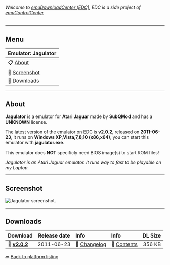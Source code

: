 ###### Welcome to [emuDownloadCenter (EDC)](https://github.com/PhoenixInteractiveNL/emuDownloadCenter/wiki/), EDC is a side project of [emuControlCenter](https://github.com/PhoenixInteractiveNL/emuControlCenter/wiki/)
***
## Menu
| **Emulator: Jagulator** |
|:---------|
| :clipboard: [About](#about) |
| :sunrise: [Screenshot](#screenshot) |
| :floppy_disk: [Downloads](#downloads) |
***
## About
**Jagulator** is a emulator for **Atari Jaguar** made by **SubQMod** and has a **UNKNOWN** license.

The latest version of the emulator on EDC is **v2.0.2**, released on **2011-06-23**, it runs on **Windows XP,Vista,7,8,10 (x86,x64)**, you can start this emulator with **jagulator.exe**.

This emulator does **NOT** specificly need BIOS image(s) to start ROM files!

_Jagulator is an Atari Jaguar emulator. It runs way to fast to be playable on my Laptop._
***
## Screenshot
![](https://raw.githubusercontent.com/PhoenixInteractiveNL/emuDownloadCenter/master/hooks/jagulator/screen.jpg "Jagulator screenshot.")
***
## Downloads
| Download | Release date  | Info       | Info       | DL Size    |
|:---------|:-------------:|:-----------|:-----------|-----------:|
| :floppy_disk: [**v2.0.2**](https://github.com/PhoenixInteractiveNL/edc-repo0003/raw/master/jagulator/2.0.2.7z) | 2011-06-23 | :page_facing_up: [Changelog](https://github.com/PhoenixInteractiveNL/edc-repo0003/blob/master/jagulator/2.0.2_changelog.txt) | :mag_right: [Contents](https://github.com/PhoenixInteractiveNL/edc-repo0003/blob/master/jagulator/2.0.2_contents.txt) | 356 KB |

:back: [Back to platform listing](https://github.com/PhoenixInteractiveNL/emuDownloadCenter/wiki/EDC-Platform-List)
